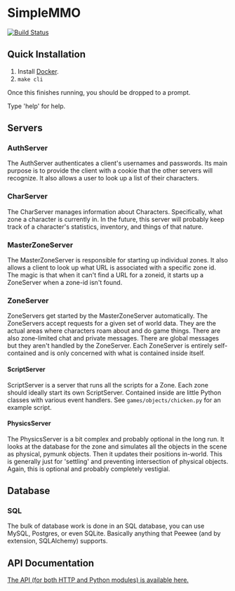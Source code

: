 SimpleMMO
=========

[![Build Status](https://secure.travis-ci.org/cnelsonsic/SimpleMMO.png?branch=master)](http://travis-ci.org/cnelsonsic/SimpleMMO)

Quick Installation
------------------

1. Install [Docker](https://www.docker.com/).
1. `make cli`

Once this finishes running, you should be dropped to a prompt.

Type 'help' for help.


Servers
-------

### AuthServer
The AuthServer authenticates a client's usernames and passwords.
Its main purpose is to provide the client with a cookie that the other
servers will recognize.
It also allows a user to look up a list of their characters.

### CharServer
The CharServer manages information about Characters.
Specifically, what zone a character is currently in.
In the future, this server will probably keep track of a character's statistics,
inventory, and things of that nature.

### MasterZoneServer
The MasterZoneServer is responsible for starting up individual zones.
It also allows a client to look up what URL is associated with a specific zone id.
The magic is that when it can't find a URL for a zoneid, it starts up a ZoneServer
when a zone-id isn't found.

### ZoneServer
ZoneServers get started by the MasterZoneServer automatically.
The ZoneServers accept requests for a given set of world data.
They are the actual areas where characters roam about and do game things.
There are also zone-limited chat and private messages.
There are global messages but they aren't handled by the ZoneServer.
Each ZoneServer is entirely self-contained and is only concerned with
what is contained inside itself.

#### ScriptServer
ScriptServer is a server that runs all the scripts for a Zone.
Each zone should ideally start its own ScriptServer.
Contained inside are little Python classes with various event handlers.
See `games/objects/chicken.py` for an example script.

#### PhysicsServer
The PhysicsServer is a bit complex and probably optional in the long run.
It looks at the database for the zone and simulates all the objects in the scene
as physical, pymunk objects.
Then it updates their positions in-world.
This is generally just for 'settling' and preventing intersection of physical
objects.
Again, this is optional and probably completely vestigial.

Database
---------

### SQL
The bulk of database work is done in an SQL database, you can use MySQL, Postgres,
or even SQLite.
Basically anything that Peewee (and by extension, SQLAlchemy) supports.

API Documentation
-----------------
[The API (for both HTTP and Python modules) is available here.](http://cnelsonsic.github.com/SimpleMMO/html/index.html)
